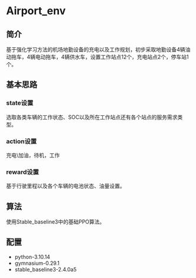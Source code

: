 # Airport_env
## 简介
基于强化学习方法的机场地勤设备的充电以及工作规划，初步采取地勤设备4辆油动拖车，4辆电动拖车，4辆供水车，设置工作站点12个，充电站点2个，停车站1个。
## 基本思路
### state设置
选取各类车辆的工作状态、SOC以及所在工作站点还有各个站点的服务需求类型。
### action设置
充电\加油，待机，工作
### reward设置
基于行驶里程以及各个车辆的电池状态、油量设置。
## 算法
使用Stable_baseline3中的基础PPO算法。
## 配置
- python-3.10.14
- gymnasium-0.29.1
- stable_baseline3-2.4.0a5
